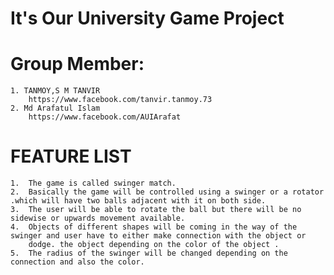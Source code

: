# It's Our University Game Project
# Group Member:
    1. TANMOY,S M TANVIR
        https://www.facebook.com/tanvir.tanmoy.73   
    2. Md Arafatul Islam
        https://www.facebook.com/AUIArafat
# FEATURE LIST
    1.	The game is called swinger match.
    2.	Basically the game will be controlled using a swinger or a rotator .which will have two balls adjacent with it on both side.
    3.	The user will be able to rotate the ball but there will be no sidewise or upwards movement available.
    4.	Objects of different shapes will be coming in the way of the swinger and user have to either make connection with the object or 
        dodge. the object depending on the color of the object .
    5.	The radius of the swinger will be changed depending on the connection and also the color.
